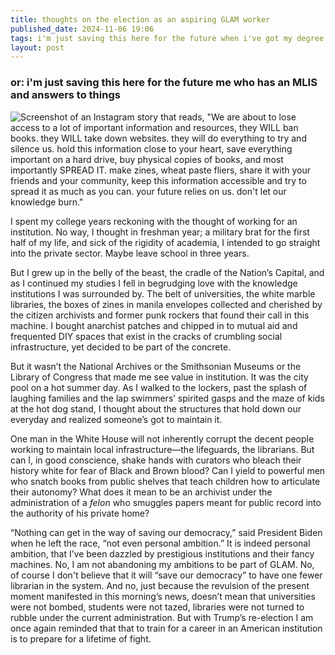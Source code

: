 ```yaml
---
title: thoughts on the election as an aspiring GLAM worker  
published_date: 2024-11-06 19:06
tags: i'm just saving this here for the future when i've got my degree and have answers to things
layout: post
---
```


### or: i'm just saving this here for the future me who has an MLIS and answers to things

![Screenshot of an Instagram story that reads, "We are about to lose access to a lot of important information and resources, they WILL ban books. they WILL take down websites. they will do everything to try and silence us. hold this information close to your heart, save everything important on a hard drive, buy physical copies of books, and most importantly SPREAD IT. make zines, wheat paste fliers, share it with your friends and your community, keep this information accessible and try to spread it as much as you can. your future relies on us. don't let our knowledge burn."](/assets/images/2024-11-6/screenshot.jpg)

I spent my college years reckoning with the thought of working for an institution. No way, I thought in freshman year; a military brat for the first half of my life, and sick of the rigidity of academia, I intended to go straight into the private sector. Maybe leave school in three years.  

But I grew up in the belly of the beast, the cradle of the Nation’s Capital, and as I continued my studies I fell in begrudging love with the knowledge institutions I was surrounded by. The belt of universities, the white marble libraries, the boxes of zines in manila envelopes collected and cherished by the citizen archivists and former punk rockers that found their call in this machine. I bought anarchist patches and chipped in to mutual aid and frequented DIY spaces that exist in the cracks of crumbling social infrastructure, yet decided to be part of the concrete.  

But it wasn’t the National Archives or the Smithsonian Museums or the Library of Congress that made me see value in institution. It was the city pool on a hot summer day. As I walked to the lockers, past the splash of laughing families and the lap swimmers’ spirited gasps and the maze of kids at the hot dog stand, I thought about the structures that hold down our everyday and realized someone’s got to maintain it.  

One man in the White House will not inherently corrupt the decent people working to maintain local infrastructure—the lifeguards, the librarians. But can I, in good conscience, shake hands with curators who bleach their history white for fear of Black and Brown blood? Can I yield to powerful men who snatch books from public shelves that teach children how to articulate their autonomy? What does it mean to be an archivist under the administration of a *felon* who smuggles papers meant for public record into the authority of his private home?  

“Nothing can get in the way of saving our democracy,” said President Biden when he left the race, “not even personal ambition.” It is indeed personal ambition, that I’ve been dazzled by prestigious institutions and their fancy machines. No, I am not abandoning my ambitions to be part of GLAM. No, of course I don't believe that it will “save our democracy” to have one fewer librarian in the system. And no, just because the revulsion of the present moment manifested in this morning’s news, doesn’t mean that universities were not bombed, students were not tazed, libraries were not turned to rubble under the current administration. But with Trump’s re-election I am once again reminded that that to train for a career in an American institution is to prepare for a lifetime of fight.  

